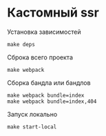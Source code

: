 # Кастомный ssr

Установка зависимостей

```
make deps
```

Сброка всего проекта

```
make webpack
```

Сборка бандла или бандлов

```
make webpack bundle=index
make webpack bundle=index,404
```

Запуск локально

```
make start-local
```
